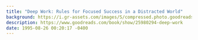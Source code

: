 ```yaml
---
title: "Deep Work: Rules for Focused Success in a Distracted World"
background: https://i.gr-assets.com/images/S/compressed.photo.goodreads.com/books/1438131726l/25980294._SY75_.jpg
description: https://www.goodreads.com/book/show/25980294-deep-work
date: 1995-08-26 00:20:17 -0400
---
```


